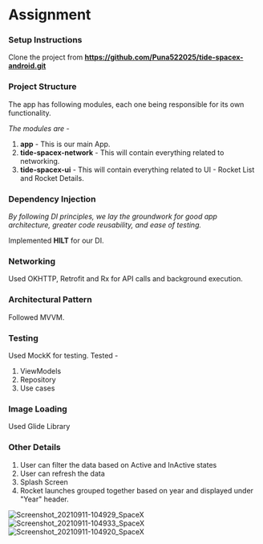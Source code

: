 # Assignment

### Setup Instructions

Clone the project from **https://github.com/Puna522025/tide-spacex-android.git**

### Project Structure

The app has following modules, each one being responsible for its own functionality.

_The modules are -_
1. **app** - This is our main App.
2. **tide-spacex-network** - This will contain everything related to networking.
3. **tide-spacex-ui** - This will contain everything related to UI - Rocket List and Rocket Details.

### Dependency Injection

_By following DI principles, we lay the groundwork for good app architecture, greater code reusability, and ease of testing._

Implemented **HILT** for our DI.

### Networking

Used OKHTTP, Retrofit and Rx for API calls and background execution.

### Architectural Pattern

Followed MVVM.

### Testing

Used MockK for testing. Tested - 
1. ViewModels
2. Repository
3. Use cases

### Image Loading

Used Glide Library

### Other Details

1. User can filter the data based on Active and InActive states
2. User can refresh the data
3. Splash Screen
4. Rocket launches grouped together based on year and displayed under "Year" header.

![Screenshot_20210911-104929_SpaceX](https://user-images.githubusercontent.com/24222492/132937271-13592b16-5652-4ce5-959c-04303a820a53.jpg)
![Screenshot_20210911-104933_SpaceX](https://user-images.githubusercontent.com/24222492/132937276-061ab594-fccb-4787-999e-6b7a0dad0bba.jpg)
![Screenshot_20210911-104920_SpaceX](https://user-images.githubusercontent.com/24222492/132937282-36633a8b-b510-449c-acde-e6496f8e66e9.jpg)

